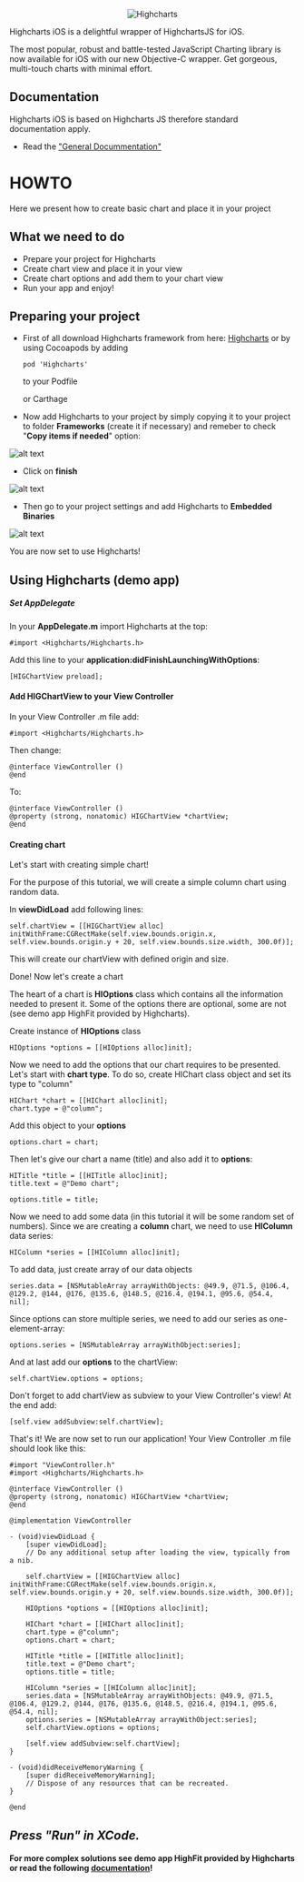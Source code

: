 <p align="center" >
<img src="http://www.highcharts.com/media/templates/highsoft_bootstrap/images/logo.svg" alt="Highcharts" title="Highcharts">
</p>

Highcharts iOS is a delightful wrapper of HighchartsJS for iOS.

The most popular, robust and battle-tested JavaScript Charting library is now available for iOS with our new Objective-C wrapper. Get gorgeous, multi-touch charts with minimal effort.

## Documentation
Highcharts iOS is based on Highcharts JS therefore standard documentation apply.

- Read the ["General Docummentation"](http://www.highcharts.com/docs)

# HOWTO

Here we present how to create basic chart and place it in your project


## What we need to do

  - Prepare your project for Highcharts
  - Create chart view and place it in your view
  - Create chart options and add them to your chart view
  - Run your app and enjoy!


## Preparing your project

- First of all download Highcharts framework from here: [Highcharts](https://github.com/highcharts/highcharts-ios) or by using Cocoapods by adding 
    ```
    pod 'Highcharts'
    ```
    to your Podfile

    or Carthage
- Now add Highcharts to your project by simply copying it to your project to folder **Frameworks** (create it if necessary) and remeber to check "**Copy items if needed**" option:

![alt text](http://i67.tinypic.com/x6iey8.png "Files")

- Click on **finish**

![alt text](http://i68.tinypic.com/24gjcbr.png "Copy")

- Then go to your project settings and add Highcharts to **Embedded Binaries**

![alt text](http://i63.tinypic.com/11kb1gy.png "Embedded")

You are now set to use Highcharts!

## Using Highcharts (demo app)

##### Set AppDelegate

In your **AppDelegate.m** import Highcharts at the top:

```
#import <Highcharts/Highcharts.h>
```
Add this line to your **application:didFinishLaunchingWithOptions**:

```
[HIGChartView preload];
```
#### Add HIGChartView to your View Controller
In your View Controller .m file add:
```
#import <Highcharts/Highcharts.h>
```
Then change:
```
@interface ViewController ()
@end
```
To:
```
@interface ViewController ()
@property (strong, nonatomic) HIGChartView *chartView;
@end
```
#### Creating chart
Let's start with creating simple chart!

For the purpose of this tutorial, we will create a simple column chart using random data.

In **viewDidLoad** add following lines:
```
self.chartView = [[HIGChartView alloc] initWithFrame:CGRectMake(self.view.bounds.origin.x, self.view.bounds.origin.y + 20, self.view.bounds.size.width, 300.0f)];
```
This will create our chartView with defined origin and size.

Done!
Now let's create a chart

The heart of a chart is **HIOptions** class which contains all the information needed to present it. Some of the options there are optional, some are not (see demo app HighFit provided by Highcharts). 

Create instance of **HIOptions** class
```
HIOptions *options = [[HIOptions alloc]init];
```
Now we need to add the options that our chart requires to be presented. Let's start with **chart type**. To do so, create HIChart class object and set its type to "column"
```
HIChart *chart = [[HIChart alloc]init];
chart.type = @"column";
```
Add this object to your **options**
```
options.chart = chart;
```
Then let's give our chart a name (title) and also add it to **options**:
```
HITitle *title = [[HITitle alloc]init];
title.text = @"Demo chart";

options.title = title;
```
Now we need to add some data (in this tutorial it will be some random set of numbers). Since we are creating a **column** chart, we need to use **HIColumn** data series:
```
HIColumn *series = [[HIColumn alloc]init];
```
To add data, just create array of our data objects
```
series.data = [NSMutableArray arrayWithObjects: @49.9, @71.5, @106.4, @129.2, @144, @176, @135.6, @148.5, @216.4, @194.1, @95.6, @54.4, nil];
```
Since options can store multiple series, we need to add our series as one-element-array:
```
options.series = [NSMutableArray arrayWithObject:series];
```
And at last add our **options** to the chartView:
```
self.chartView.options = options;
```

Don't forget to add chartView as subview to your View Controller's view! At the end add:
```
[self.view addSubview:self.chartView];
```
That's it! We are now set to run our application!
Your View Controller .m file should look like this:
```
#import "ViewController.h"
#import <Highcharts/Highcharts.h>

@interface ViewController ()
@property (strong, nonatomic) HIGChartView *chartView;
@end

@implementation ViewController

- (void)viewDidLoad {
    [super viewDidLoad];
    // Do any additional setup after loading the view, typically from a nib.
    
    self.chartView = [[HIGChartView alloc] initWithFrame:CGRectMake(self.view.bounds.origin.x, self.view.bounds.origin.y + 20, self.view.bounds.size.width, 300.0f)];
    
    HIOptions *options = [[HIOptions alloc]init];
    
    HIChart *chart = [[HIChart alloc]init];
    chart.type = @"column";
    options.chart = chart;
    
    HITitle *title = [[HITitle alloc]init];
    title.text = @"Demo chart";
    options.title = title;
    
    HIColumn *series = [[HIColumn alloc]init];
    series.data = [NSMutableArray arrayWithObjects: @49.9, @71.5, @106.4, @129.2, @144, @176, @135.6, @148.5, @216.4, @194.1, @95.6, @54.4, nil];
    options.series = [NSMutableArray arrayWithObject:series];
    self.chartView.options = options;
    
    [self.view addSubview:self.chartView];
}

- (void)didReceiveMemoryWarning {
    [super didReceiveMemoryWarning];
    // Dispose of any resources that can be recreated.
}

@end
```

## ***Press "Run" in XCode.***
#### For more complex solutions see demo app HighFit provided by Highcharts or read the following [documentation](http://api.highcharts.com/highcharts)!
